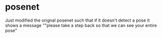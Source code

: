 # posenet
Just modified the orignal posenet such that if it doesn't detect a pose it shows a message
""please take a step back so that we can see your entire pose"
